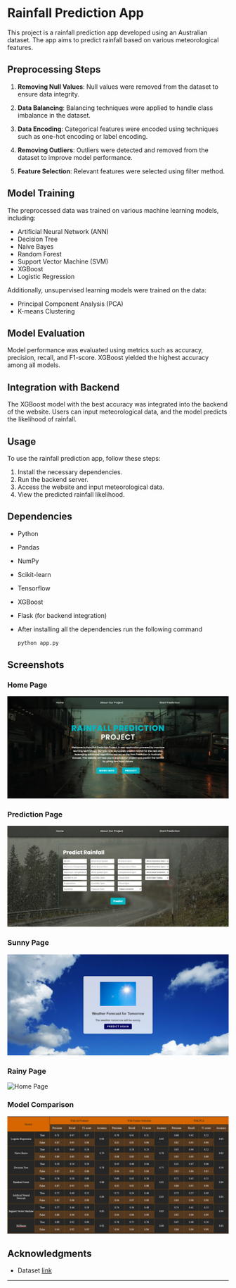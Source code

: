 # Rainfall Prediction App

This project is a rainfall prediction app developed using an Australian dataset. The app aims to predict rainfall based on various meteorological features.

## Preprocessing Steps

1. **Removing Null Values**: Null values were removed from the dataset to ensure data integrity.

2. **Data Balancing**: Balancing techniques were applied to handle class imbalance in the dataset.

3. **Data Encoding**: Categorical features were encoded using techniques such as one-hot encoding or label encoding.

4. **Removing Outliers**: Outliers were detected and removed from the dataset to improve model performance.

5. **Feature Selection**: Relevant features were selected using filter method.

## Model Training

The preprocessed data was trained on various machine learning models, including:

- Artificial Neural Network (ANN)
- Decision Tree
- Naive Bayes
- Random Forest
- Support Vector Machine (SVM)
- XGBoost
- Logistic Regression

Additionally, unsupervised learning models were trained on the data:

- Principal Component Analysis (PCA)
- K-means Clustering

## Model Evaluation

Model performance was evaluated using metrics such as accuracy, precision, recall, and F1-score. XGBoost yielded the highest accuracy among all models.

## Integration with Backend

The XGBoost model with the best accuracy was integrated into the backend of the website. Users can input meteorological data, and the model predicts the likelihood of rainfall.

## Usage

To use the rainfall prediction app, follow these steps:

1. Install the necessary dependencies.
2. Run the backend server.
3. Access the website and input meteorological data.
4. View the predicted rainfall likelihood.

## Dependencies

- Python
- Pandas
- NumPy
- Scikit-learn
- Tensorflow
- XGBoost
- Flask (for backend integration)
- After installing all the dependencies run the following command

   ```bash
   python app.py
   ```

## Screenshots
### Home Page
![Home Page](screenshots/home.png)

### Prediction Page
![Home Page](screenshots/prediction.png)

### Sunny Page
![Home Page](screenshots/sunny.png)

### Rainy Page
![Home Page](screenshots/rainy.png)

### Model Comparison
![Home Page](screenshots/model_comparison.png)

## Acknowledgments

- Dataset [link](https://www.kaggle.com/datasets/arunavakrchakraborty/australia-weather-data)

---
